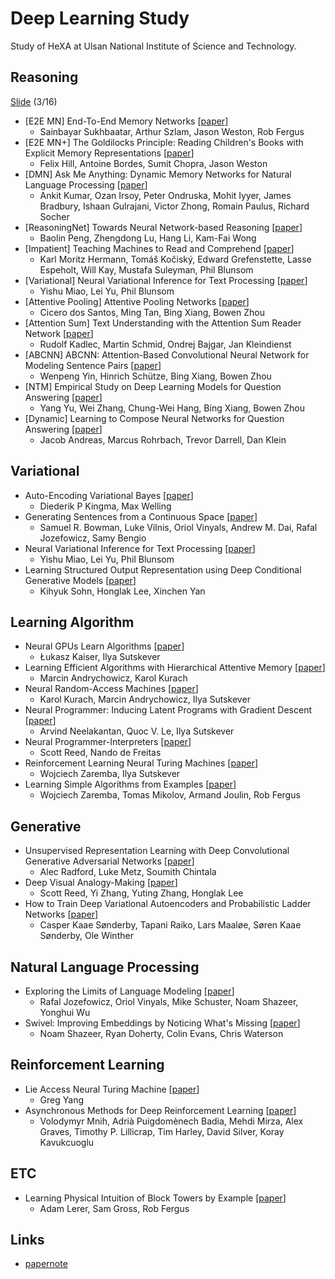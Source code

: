 Deep Learning Study
===================

Study of HeXA at Ulsan National Institute of Science and Technology.


Reasoning
--------

[Slide](./1_reasoning.pdf) (3/16)

- [E2E MN] End-To-End Memory Networks [[paper](http://arxiv.org/abs/1503.08895)]
    - Sainbayar Sukhbaatar, Arthur Szlam, Jason Weston, Rob Fergus
- [E2E MN+] The Goldilocks Principle: Reading Children's Books with Explicit Memory Representations [[paper](http://arxiv.org/abs/1511.02301)]
    - Felix Hill, Antoine Bordes, Sumit Chopra, Jason Weston
- [DMN] Ask Me Anything: Dynamic Memory Networks for Natural Language Processing [[paper](http://arxiv.org/abs/1506.07285)]
    - Ankit Kumar, Ozan Irsoy, Peter Ondruska, Mohit Iyyer, James Bradbury, Ishaan Gulrajani, Victor Zhong, Romain Paulus, Richard Socher
- [ReasoningNet] Towards Neural Network-based Reasoning [[paper](http://arxiv.org/abs/1508.05508)]
    - Baolin Peng, Zhengdong Lu, Hang Li, Kam-Fai Wong
- [Impatient] Teaching Machines to Read and Comprehend [[paper](http://arxiv.org/abs/1506.03340)]
    - Karl Moritz Hermann, Tomáš Kočiský, Edward Grefenstette, Lasse Espeholt, Will Kay, Mustafa Suleyman, Phil Blunsom
- [Variational] Neural Variational Inference for Text Processing [[paper](http://arxiv.org/abs/1511.06038)]
    - Yishu Miao, Lei Yu, Phil Blunsom
- [Attentive Pooling] Attentive Pooling Networks [[paper](http://arxiv.org/abs/1602.03609)]
    - Cicero dos Santos, Ming Tan, Bing Xiang, Bowen Zhou
- [Attention Sum] Text Understanding with the Attention Sum Reader Network [[paper](http://arxiv.org/abs/1603.01547)]
    - Rudolf Kadlec, Martin Schmid, Ondrej Bajgar, Jan Kleindienst
- [ABCNN] ABCNN: Attention-Based Convolutional Neural Network for Modeling Sentence Pairs [[paper](http://arxiv.org/abs/1512.05193)]
    - Wenpeng Yin, Hinrich Schütze, Bing Xiang, Bowen Zhou
- [NTM] Empirical Study on Deep Learning Models for Question Answering [[paper](http://arxiv.org/abs/1510.07526)]
    - Yang Yu, Wei Zhang, Chung-Wei Hang, Bing Xiang, Bowen Zhou
- [Dynamic] Learning to Compose Neural Networks for Question Answering [[paper](http://arxiv.org/abs/1601.01705)]
    - Jacob Andreas, Marcus Rohrbach, Trevor Darrell, Dan Klein


Variational
-----------

- Auto-Encoding Variational Bayes [[paper](http://arxiv.org/abs/1312.6114)]
    - Diederik P Kingma, Max Welling
- Generating Sentences from a Continuous Space [[paper](http://arxiv.org/abs/1511.06349)]
    - Samuel R. Bowman, Luke Vilnis, Oriol Vinyals, Andrew M. Dai, Rafal Jozefowicz, Samy Bengio
- Neural Variational Inference for Text Processing [[paper](http://arxiv.org/abs/1511.06038)]
    - Yishu Miao, Lei Yu, Phil Blunsom
- Learning Structured Output Representation using Deep Conditional Generative Models [[paper](http://papers.nips.cc/paper/5775-learning-structured-output-representation-using-deep-conditional-generative-models)]
    - Kihyuk Sohn, Honglak Lee, Xinchen Yan


Learning Algorithm
------------------

- Neural GPUs Learn Algorithms [[paper](http://arxiv.org/abs/1511.08228)]
    - Łukasz Kaiser, Ilya Sutskever
- Learning Efficient Algorithms with Hierarchical Attentive Memory [[paper](http://arxiv.org/abs/1602.03218)]
    - Marcin Andrychowicz, Karol Kurach
- Neural Random-Access Machines [[paper](http://arxiv.org/abs/1511.06392)]
    - Karol Kurach, Marcin Andrychowicz, Ilya Sutskever
- Neural Programmer: Inducing Latent Programs with Gradient Descent [[paper](http://arxiv.org/abs/1511.04834)]
    - Arvind Neelakantan, Quoc V. Le, Ilya Sutskever
- Neural Programmer-Interpreters [[paper](http://arxiv.org/abs/1511.06279)]
    - Scott Reed, Nando de Freitas
- Reinforcement Learning Neural Turing Machines [[paper](http://arxiv.org/abs/1505.00521)]
    - Wojciech Zaremba, Ilya Sutskever
- Learning Simple Algorithms from Examples [[paper](http://arxiv.org/abs/1511.07275)]
    - Wojciech Zaremba, Tomas Mikolov, Armand Joulin, Rob Fergus


Generative
----------

- Unsupervised Representation Learning with Deep Convolutional Generative Adversarial Networks [[paper](http://arxiv.org/abs/1511.06434)]
     - Alec Radford, Luke Metz, Soumith Chintala
- Deep Visual Analogy-Making [[paper](http://www-personal.umich.edu/~reedscot/nips2015.pdf)]
     - Scott Reed, Yi Zhang, Yuting Zhang, Honglak Lee
- How to Train Deep Variational Autoencoders and Probabilistic Ladder Networks [[paper](http://arxiv.org/abs/1602.02282)]
    - Casper Kaae Sønderby, Tapani Raiko, Lars Maaløe, Søren Kaae Sønderby, Ole Winther



Natural Language Processing
---------------------------

- Exploring the Limits of Language Modeling [[paper](http://arxiv.org/abs/1602.02410)]
    - Rafal Jozefowicz, Oriol Vinyals, Mike Schuster, Noam Shazeer, Yonghui Wu
- Swivel: Improving Embeddings by Noticing What's Missing [[paper](http://arxiv.org/abs/1602.02215)]
    - Noam Shazeer, Ryan Doherty, Colin Evans, Chris Waterson


Reinforcement Learning
----------------------

- Lie Access Neural Turing Machine [[paper](http://arxiv.org/abs/1602.08671)]
    - Greg Yang
- Asynchronous Methods for Deep Reinforcement Learning [[paper](http://arxiv.org/abs/1602.01783)]
    - Volodymyr Mnih, Adrià Puigdomènech Badia, Mehdi Mirza, Alex Graves, Timothy P. Lillicrap, Tim Harley, David Silver, Koray Kavukcuoglu


ETC
---

- Learning Physical Intuition of Block Towers by Example [[paper](http://arxiv.org/abs/1603.01312)]
    - Adam Lerer, Sam Gross, Rob Fergus


Links
-----

- [papernote](https://github.com/dennybritz/deeplearning-papernotes)
